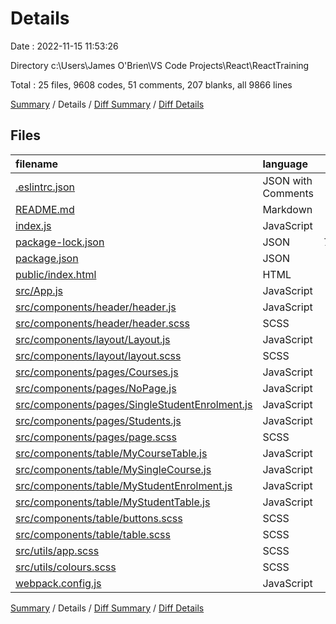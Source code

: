 # Details

Date : 2022-11-15 11:53:26

Directory c:\\Users\\James O'Brien\\VS Code Projects\\React\\ReactTraining

Total : 25 files,  9608 codes, 51 comments, 207 blanks, all 9866 lines

[Summary](results.md) / Details / [Diff Summary](diff.md) / [Diff Details](diff-details.md)

## Files
| filename | language | code | comment | blank | total |
| :--- | :--- | ---: | ---: | ---: | ---: |
| [.eslintrc.json](/.eslintrc.json) | JSON with Comments | 61 | 0 | 0 | 61 |
| [README.md](/README.md) | Markdown | 1 | 0 | 1 | 2 |
| [index.js](/index.js) | JavaScript | 6 | 0 | 2 | 8 |
| [package-lock.json](/package-lock.json) | JSON | 7,445 | 0 | 1 | 7,446 |
| [package.json](/package.json) | JSON | 59 | 0 | 1 | 60 |
| [public/index.html](/public/index.html) | HTML | 14 | 0 | 1 | 15 |
| [src/App.js](/src/App.js) | JavaScript | 33 | 0 | 3 | 36 |
| [src/components/header/header.js](/src/components/header/header.js) | JavaScript | 16 | 0 | 3 | 19 |
| [src/components/header/header.scss](/src/components/header/header.scss) | SCSS | 9 | 0 | 2 | 11 |
| [src/components/layout/Layout.js](/src/components/layout/Layout.js) | JavaScript | 45 | 0 | 3 | 48 |
| [src/components/layout/layout.scss](/src/components/layout/layout.scss) | SCSS | 38 | 0 | 12 | 50 |
| [src/components/pages/Courses.js](/src/components/pages/Courses.js) | JavaScript | 12 | 0 | 2 | 14 |
| [src/components/pages/NoPage.js](/src/components/pages/NoPage.js) | JavaScript | 5 | 0 | 3 | 8 |
| [src/components/pages/SingleStudentEnrolment.js](/src/components/pages/SingleStudentEnrolment.js) | JavaScript | 9 | 0 | 4 | 13 |
| [src/components/pages/Students.js](/src/components/pages/Students.js) | JavaScript | 12 | 0 | 2 | 14 |
| [src/components/pages/page.scss](/src/components/pages/page.scss) | SCSS | 25 | 0 | 5 | 30 |
| [src/components/table/MyCourseTable.js](/src/components/table/MyCourseTable.js) | JavaScript | 368 | 2 | 15 | 385 |
| [src/components/table/MySingleCourse.js](/src/components/table/MySingleCourse.js) | JavaScript | 113 | 1 | 13 | 127 |
| [src/components/table/MyStudentEnrolment.js](/src/components/table/MyStudentEnrolment.js) | JavaScript | 405 | 8 | 28 | 441 |
| [src/components/table/MyStudentTable.js](/src/components/table/MyStudentTable.js) | JavaScript | 360 | 3 | 17 | 380 |
| [src/components/table/buttons.scss](/src/components/table/buttons.scss) | SCSS | 210 | 2 | 40 | 252 |
| [src/components/table/table.scss](/src/components/table/table.scss) | SCSS | 217 | 19 | 33 | 269 |
| [src/utils/app.scss](/src/utils/app.scss) | SCSS | 81 | 5 | 14 | 100 |
| [src/utils/colours.scss](/src/utils/colours.scss) | SCSS | 12 | 11 | 0 | 23 |
| [webpack.config.js](/webpack.config.js) | JavaScript | 52 | 0 | 2 | 54 |

[Summary](results.md) / Details / [Diff Summary](diff.md) / [Diff Details](diff-details.md)